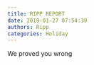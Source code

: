 ```yaml
---
title: RIPP REPORT
date: 2019-01-27 07:54:39
authors: Ripp
categories: Holiday
---
```


 We proved you wrong